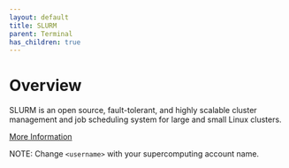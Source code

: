 ```yaml
---
layout: default
title: SLURM 
parent: Terminal
has_children: true
---
```


# Overview

SLURM is an open source, fault-tolerant, and highly scalable cluster management and job scheduling system for large and small Linux clusters. 

[More Information](https://slurm.schedmd.com/overview.html)

NOTE: Change `<username>` with your supercomputing account name.
